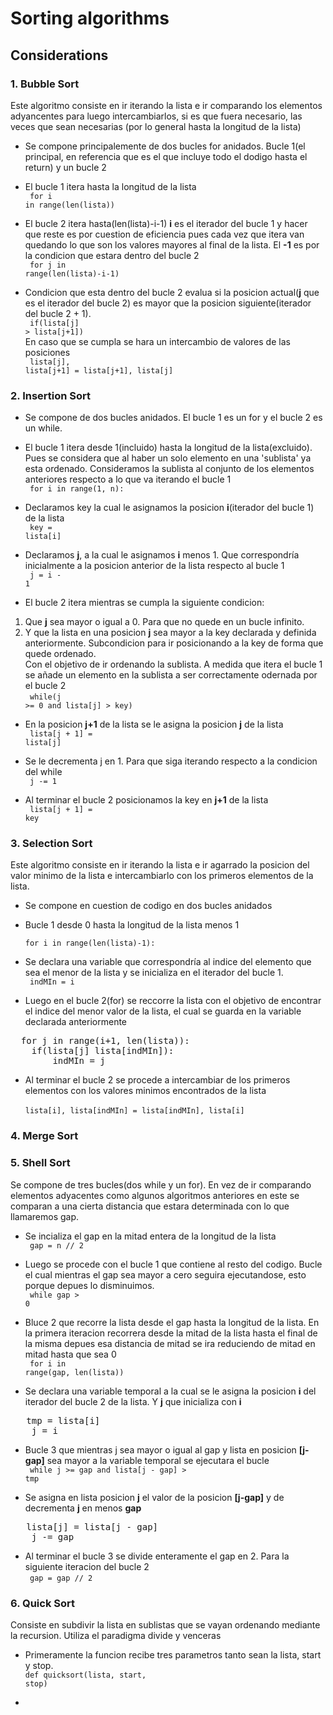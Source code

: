 # Sorting algorithms
## Considerations

### 1. Bubble Sort
Este algoritmo consiste en ir iterando la lista e ir comparando los elementos adyancentes para luego intercambiarlos, si es que fuera necesario, las veces que sean necesarias (por lo general hasta la longitud de la lista)
* Se compone principalemente de dos bucles for anidados. Bucle 1(el principal, en referencia que es el que incluye todo el dodigo hasta el return) y un bucle 2

*  El bucle 1 itera hasta la longitud de la lista<br>
<code>  for i in range(len(lista))</code>

* El bucle 2 itera hasta(len(lista)-i-1) 
**i** es el iterador del bucle 1 y hacer que reste es por cuestion de eficiencia pues cada vez que itera van quedando lo que son los valores mayores al final de la lista. El **-1** es por la condicion que estara dentro del bucle 2 <br>
<code>  for j in range(len(lista)-i-1)</code>

* Condicion que esta dentro del bucle 2 evalua si la posicion actual(**j** que es el iterador del bucle 2) es mayor que la posicion siguiente(iterador del bucle 2 + 1).<br>
<code>  if(lista[j] > lista[j+1]) </code><br>
En caso que se cumpla se hara un intercambio de valores de las posiciones <br>
<code>  lista[j], lista[j+1] = lista[j+1], lista[j]</code>

### 2. Insertion Sort
* Se compone de dos bucles anidados. El bucle 1 es un for y el bucle 2 es un while.

* El bucle 1 itera desde 1(incluido) hasta la longitud de la lista(excluido). Pues se considera que al haber un solo elemento en una 'sublista' ya esta ordenado. Consideramos la sublista al conjunto de los elementos anteriores respecto a lo que va iterando el bucle 1 <br>
<code>  for i in range(1, n):</code>

* Declaramos key la cual le asignamos la posicion **i**(iterador del bucle 1) de la lista <br>
<code>  key = lista[i]</code>

* Declaramos **j**, a la cual le asignamos **i** menos 1. Que correspondría inicialmente a la posicion anterior de la lista respecto al bucle 1 <br>
<code>  j = i - 1</code>

*  El bucle 2 itera mientras se cumpla la siguiente condicion: <br>
1. Que **j** sea mayor o igual a 0. Para que no quede en un bucle infinito. <br>
2. Y que la lista en una posicion **j** sea mayor a la key declarada y definida anteriormente. Subcondicion para ir posicionando a la key de forma que quede ordenado. <br>
Con el objetivo de ir ordenando la sublista. A medida que itera el bucle 1 se añade un elemento en la sublista a ser correctamente odernada por el bucle 2 <br>
<code>  while(j >= 0 and lista[j] > key)</code>

* En la posicion **j+1** de la lista se le asigna la posicion **j** de la lista <br>
<code>  lista[j + 1] = lista[j]</code>

* Se le decrementa j en 1. Para que siga iterando respecto a la condicion del while <br>
<code>  j -= 1</code>

* Al terminar el bucle 2 posicionamos la key en **j+1** de la lista <br>
<code>  lista[j + 1] = key</code>

### 3. Selection Sort
Este algoritmo consiste en ir iterando la lista e ir agarrado la posicion del valor minimo de la lista e intercambiarlo con los primeros elementos de la lista.
* Se compone en cuestion de codigo en dos bucles anidados

* Bucle 1 desde 0 hasta la longitud de la lista menos 1<br>
<code>  for i in range(len(lista)-1):</code>

* Se declara una variable que correspondría al indice del elemento que sea el menor de la lista y se inicializa en el iterador del bucle 1.<br>
<code>  indMIn = i</code>

* Luego en el bucle 2(for) se reccorre la lista con el objetivo de encontrar el indice del menor valor de la lista, el cual se guarda en la variable declarada anteriormente <br>
<pre>  for j in range(i+1, len(lista)):
    if(lista[j] lista[indMIn]):
        indMIn = j</pre>

* Al terminar el bucle 2 se procede a intercambiar de los primeros elementos con los valores minimos encontrados de la lista <br>
<code>  lista[i], lista[indMIn] = lista[indMIn], lista[i]</code>

### 4. Merge Sort




### 5. Shell Sort
Se compone de tres bucles(dos while y un for). En vez de ir comparando elementos adyacentes como algunos algoritmos anteriores en este se comparan a una cierta distancia que estara determinada con lo que llamaremos gap. 
* Se incializa el gap en la mitad entera de la longitud de la lista <br>
<code>  gap = n // 2 </code>

* Luego se procede con el bucle 1 que contiene al resto del codigo. Bucle el cual mientras el gap sea mayor a cero seguira ejecutandose, esto porque depues lo disminuimos. <br>
<code>  while gap > 0</code>

* Bluce 2 que recorre la lista desde el gap hasta la longitud de la lista. En la primera iteracion recorrera desde la mitad de la lista hasta el final de la misma depues esa distancia de mitad se ira reduciendo de mitad en mitad hasta que sea 0 <br>
<code>  for i in range(gap, len(lista))</code>

* Se declara una variable temporal a la cual se le asigna la posicion **i** del iterador del bucle 2 de la lista. Y **j** que inicializa con **i** <br>
<pre>   tmp = lista[i] 
    j = i</pre>

* Bucle 3 que mientras j sea mayor o igual al gap y lista en posicion **[j-gap]** sea mayor a la variable temporal se ejecutara el bucle <br>
<code>  while j >= gap and lista[j - gap] > tmp</code>

* Se asigna en lista posicion **j** el valor de la posicion **[j-gap]** y de decrementa **j** en menos **gap** <br>
<pre>   lista[j] = lista[j - gap]
    j -= gap</pre>

* Al terminar el bucle 3 se divide enteramente el gap en 2. Para la siguiente iteracion del bucle 2 <br>
<code>  gap = gap // 2 </code>

### 6. Quick Sort
Consiste en subdivir la lista en sublistas que se vayan ordenando mediante la recursion. Utiliza el paradigma divide y venceras 
* Primeramente la funcion recibe tres parametros tanto sean la lista, start y stop. <br>
<code>def quicksort(lista, start, stop)</code>

* 